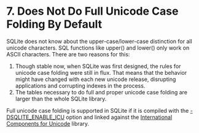 # 7\. Does Not Do Full Unicode Case Folding By Default



SQLite does not know about the upper\-case/lower\-case distinction
for all unicode characters. SQL functions like
upper() and lower() only work on ASCII characters. There are two
reasons for this:


1. Though stable now, when SQLite was first designed, the rules for
 unicode case folding were still in flux. That means that the
 behavior might have changed with each new unicode release, disrupting
 applications and corrupting indexes in the process.
2. The tables necessary to do full and proper unicode case folding are
 larger than the whole SQLite library.



Full unicode case folding is supported in SQLite if it is compiled
with the [\-DSQLITE\_ENABLE\_ICU](compile.html#enable_icu) option and linked against the
[International Components for Unicode](https://icu.unicode.org)
library.




